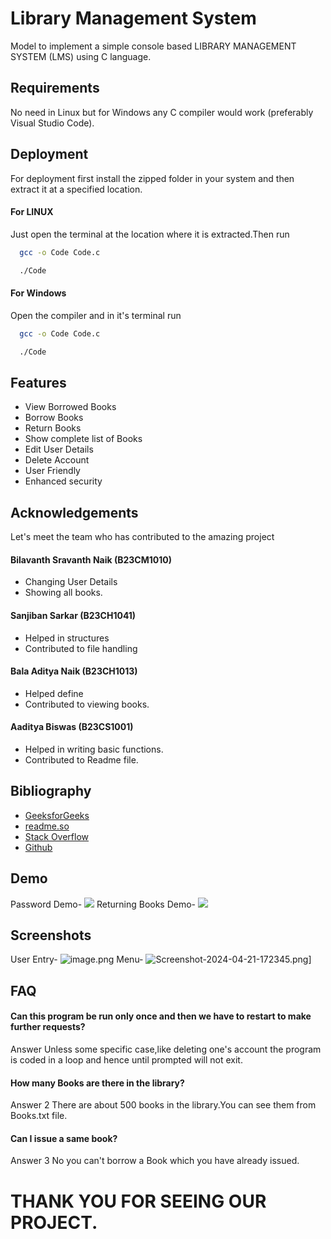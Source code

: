 
# Library Management System

Model to implement a simple console based LIBRARY MANAGEMENT SYSTEM (LMS) using C language.
## Requirements
No need in Linux but for Windows any C compiler would work (preferably Visual Studio Code).
## Deployment

For deployment first install the zipped folder in your system and then extract it at a specified location.



#### For LINUX

Just open the terminal at the location where it is extracted.Then run

```bash
  gcc -o Code Code.c
```
```bash
  ./Code
```

#### For Windows
Open the compiler and in it's terminal run
```bash
  gcc -o Code Code.c
```
```bash
  ./Code
```

## Features

- View Borrowed Books
- Borrow Books
- Return Books
- Show complete list of Books
- Edit User Details
- Delete Account
- User Friendly
- Enhanced security


## Acknowledgements
 
 Let's meet the team who has contributed to the amazing project
 #### Bilavanth Sravanth Naik (B23CM1010)
 - Changing User Details
 - Showing all books.
 #### Sanjiban Sarkar (B23CH1041)
 - Helped in structures
 - Contributed to file handling
 #### Bala Aditya Naik (B23CH1013)
 - Helped define
 - Contributed to viewing books.
 #### Aaditya Biswas (B23CS1001)
 - Helped in writing basic functions.
 - Contributed to Readme file.

## Bibliography
 - [GeeksforGeeks](https://awesomeopensource.com/project/elangosundar/awesome-README-templates) 
 - [readme.so](https://readme.so/editor)
 - [Stack Overflow](https://stackoverflow.com/questions/29726127/without-using-remove-function-how-to-delete-a-file-in-c-program)
 - [Github](https://github.com/aaditya-biswas/ICS-MAJOR-PROJECT)

## Demo

Password Demo-
![](https://media.giphy.com/media/v1.Y2lkPTc5MGI3NjExYXh1eTRwNHNkNDF4Nm82NXl3NHU1ZjRsdDRwcWVzanY1YzMzc2w5aCZlcD12MV9pbnRlcm5hbF9naWZfYnlfaWQmY3Q9Zw/YhxZl9wOifXuI9ntGN/giphy.gif)
Returning Books Demo-
![](https://media.giphy.com/media/v1.Y2lkPTc5MGI3NjExaTJ4M3IxdXhuazc4MXRpcHZlYmU5Z3IwaDQ2OWY2aXloa2kwa3RydiZlcD12MV9pbnRlcm5hbF9naWZfYnlfaWQmY3Q9Zw/vOMk7qM3p72H4ZJneP/source.gif)

## Screenshots
User Entry-
![image.png](https://i.postimg.cc/ncCcM9S6/image.png)
Menu-
![Screenshot-2024-04-21-172345.png](https://i.postimg.cc/G3PvzVcc/Screenshot-2024-04-21-172345.png)]


## FAQ

#### Can this program be run only once and then we have to restart to make further requests?

Answer Unless some specific case,like deleting one's account the program is coded in a loop and hence until prompted will not exit.

#### How many Books are there in the library?
Answer 2 There are about 500 books in the library.You can see them from Books.txt file.

#### Can I issue a same book?
Answer 3 No you can't borrow a Book which you have already issued.


# THANK YOU FOR SEEING OUR PROJECT.

